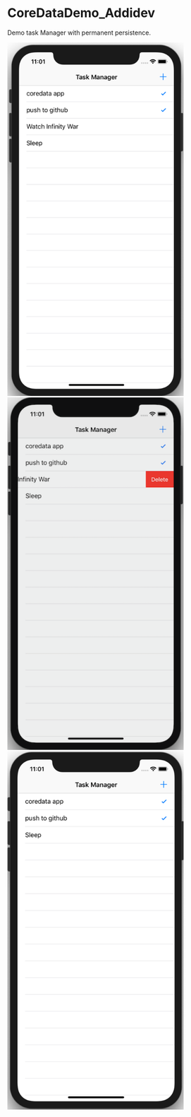 # CoreDataDemo_Addidev
Demo task Manager with permanent persistence.

<img src="1.png" alt="drawing" width="400"/>
<img src="2.png" alt="drawing" width="400"/>
<img src="3.png" alt="drawing" width="400"/>
